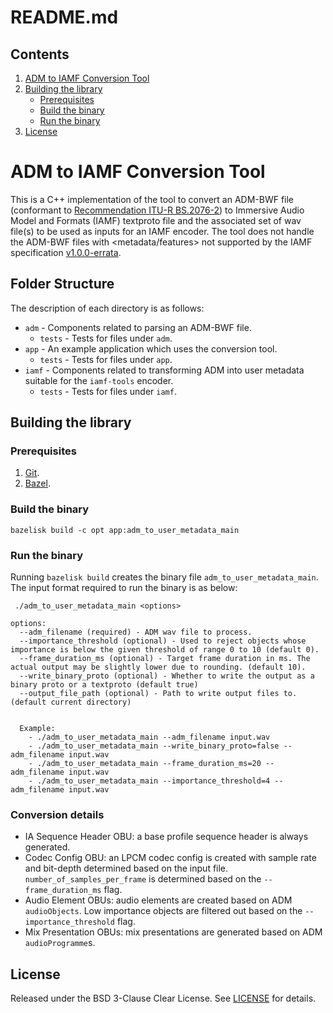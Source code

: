 # README.md

## Contents

1.  [ADM to IAMF Conversion Tool](#ADM-to-IAMF-Conversion-Tool)
2.  [Building the library](#ADM-Building-the-LibraryTool)
    -   [Prerequisites](#Prerequisites)
    -   [Build the binary](#Build-the-binary)
    -   [Run the binary](#Run-the-binary)
3.  [License](#License)

# ADM to IAMF Conversion Tool

This is a C++ implementation of the tool to convert an ADM-BWF file (conformant
to
[Recommendation ITU-R BS.2076-2](https://www.itu.int/dms_pubrec/itu-r/rec/bs/R-REC-BS.2076-2-201910-I!!PDF-E.pdf))
to Immersive Audio Model and Formats (IAMF) textproto file and the associated
set of wav file(s) to be used as inputs for an IAMF encoder. The tool does not
handle the ADM-BWF files with <metadata/features> not supported by the IAMF
specification [v1.0.0-errata](https://aomediacodec.github.io/iamf/v1.0.0-errata.html).

## Folder Structure

The description of each directory is as follows:

*   `adm` - Components related to parsing an ADM-BWF file.
    *   `tests` - Tests for files under `adm`.
*   `app` - An example application which uses the conversion tool.
    *   `tests` - Tests for files under `app`.
*   `iamf` - Components related to transforming ADM into user metadata suitable
    for the `iamf-tools` encoder.
    *   `tests` - Tests for files under `iamf`.

## Building the library

### Prerequisites

1.  [Git](https://git-scm.com/).
2.  [Bazel](https://bazel.build/start).

### Build the binary

```
bazelisk build -c opt app:adm_to_user_metadata_main
```

### Run the binary

Running `bazelisk build` creates the binary file `adm_to_user_metadata_main`. The
input format required to run the binary is as below:

```
 ./adm_to_user_metadata_main <options>

options:
  --adm_filename (required) - ADM wav file to process.
  --importance_threshold (optional) - Used to reject objects whose importance is below the given threshold of range 0 to 10 (default 0).
  --frame_duration_ms (optional) - Target frame duration in ms. The actual output may be slightly lower due to rounding. (default 10).
  --write_binary_proto (optional) - Whether to write the output as a binary proto or a textproto (default true)
  --output_file_path (optional) - Path to write output files to. (default current directory)


  Example:
    - ./adm_to_user_metadata_main --adm_filename input.wav
    - ./adm_to_user_metadata_main --write_binary_proto=false --adm_filename input.wav
    - ./adm_to_user_metadata_main --frame_duration_ms=20 --adm_filename input.wav
    - ./adm_to_user_metadata_main --importance_threshold=4 --adm_filename input.wav
```

### Conversion details

-   IA Sequence Header OBU: a base profile sequence header is always generated.
-   Codec Config OBU: an LPCM codec config is created with sample rate and
    bit-depth determined based on the input file. `number_of_samples_per_frame`
    is determined based on the `--frame_duration_ms` flag.
-   Audio Element OBUs: audio elements are created based on ADM `audioObjects`.
    Low importance objects are filtered out based on the
    `--importance_threshold` flag.
-   Mix Presentation OBUs: mix presentations are generated based on ADM
    `audioProgramme`s.

## License

Released under the BSD 3-Clause Clear License. See [LICENSE](LICENSE) for
details.
